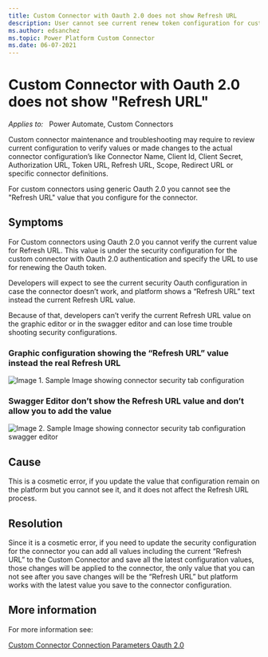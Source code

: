 ```yaml
---
title: Custom Connector with Oauth 2.0 does not show Refresh URL  
description: User cannot see current renew token configuration for custom connector on the GUI or swagger editor.
ms.author: edsanchez
ms.topic: Power Platform Custom Connector
ms.date: 06-07-2021 
---
```

# Custom Connector with Oauth 2.0 does not show "Refresh URL"

_Applies to:_ &nbsp; Power Automate, Custom Connectors

Custom connector maintenance and troubleshooting may require to review current configuration to verify values or made
changes to the actual connector configuration’s like Connector Name,  Client Id, Client Secret, Authorization URL,
Token URL, Refresh URL, Scope, Redirect URL or specific connector definitions.

For custom connectors using generic Oauth 2.0 you cannot see the "Refresh URL" value that you configure for the
connector.

## Symptoms

For Custom connectors using Oauth 2.0 you cannot verify the current value for Refresh URL.
This value is under the security configuration for the custom connector with Oauth 2.0 authentication and specify the
URL to use for renewing the Oauth token.

Developers will expect to see the current security Oauth configuration in case the connector doesn’t work, and platform
shows a “Refresh URL” text instead the current Refresh URL value.

Because of that, developers can’t verify the current Refresh URL value on the graphic editor or in the swagger editor
and can lose time trouble shooting security configurations.

### Graphic configuration showing the “Refresh URL” value instead the real Refresh URL

![Image 1. Sample Image showing connector security tab configuration ](media/custom-connector-does-not-show-renew-token/tokenrefresh-url.JPG)

### Swagger Editor don’t show the Refresh URL value and don’t allow you to add the value

![Image 2. Sample Image showing connector security tab configuration swagger editor](media/custom-connector-does-not-show-renew-token/oauth2-swagger-security.JPG)

## Cause

This is a cosmetic error, if you update the value that configuration remain on the platform but you cannot see it,
and it does not affect the Refresh URL process.

## Resolution

Since it is a cosmetic error, if you need to update the security configuration for the connector you can add all values
including the current “Refresh URL” to the Custom Connector and save all the latest configuration values, those changes
will be applied to the connector, the only value that you can not see after you save changes will be the “Refresh URL”
but platform works with the latest value you save to the connector configuration.

## More information

For more information see:

[Custom Connector Connection Parameters Oauth 2.0](https://docs.microsoft.com/connectors/custom-connectors/connection-parameters#oauth-20)
